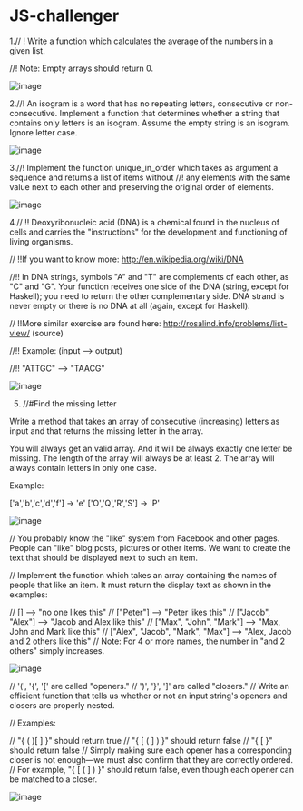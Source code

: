 # JS-challenger


1.// ! Write a function which calculates the average of the numbers in a given list.

//! Note: Empty arrays should return 0.

![image](https://user-images.githubusercontent.com/109246384/191336378-30213a7b-7560-4bbd-928b-7287934b07bd.png)


2.//! An isogram is a word that has no repeating letters, consecutive or non-consecutive. Implement a function that determines whether a string that contains only letters is an isogram. Assume the empty string is an isogram. Ignore letter case.

![image](https://user-images.githubusercontent.com/109246384/191354913-8206b813-071d-408a-b6c1-7b8a1c965367.png)


3.//! Implement the function unique_in_order which takes as argument a sequence and returns a list of items without
//! any elements with the same value next to each other and preserving the original order of elements.


![image](https://user-images.githubusercontent.com/109246384/191358631-25a2e4fe-4a41-459d-924b-4fb9b8ce205a.png)



4.// !! Deoxyribonucleic acid (DNA) is a chemical found in the nucleus of cells and carries the "instructions" for the development and functioning of living organisms.

// !!If you want to know more: http://en.wikipedia.org/wiki/DNA

//!! In DNA strings, symbols "A" and "T" are complements of each other, as "C" and "G". Your function receives one side of the DNA (string, except for Haskell); you need to return the other complementary side. DNA strand is never empty or there is no DNA at all (again, except for Haskell).

// !!More similar exercise are found here: http://rosalind.info/problems/list-view/ (source)

//!! Example: (input --> output)

//!! "ATTGC" --> "TAACG"

![image](https://user-images.githubusercontent.com/109246384/191364122-013af047-511f-4cc7-8d4a-83ab8688d1e3.png)


5. //#Find the missing letter

Write a method that takes an array of consecutive (increasing) letters as input and that returns the missing letter in the array.

You will always get an valid array. And it will be always exactly one letter be missing. The length of the array will always be at least 2.
The array will always contain letters in only one case.

Example:

['a','b','c','d','f'] -> 'e' ['O','Q','R','S'] -> 'P'

![image](https://user-images.githubusercontent.com/109246384/191372909-b7dd1c16-bf90-4bae-a3bf-a1c8cd5c245f.png)

// You probably know the "like" system from Facebook and other pages. People can "like" blog posts, pictures or other items. We want to create the text that should be displayed next to such an item.

// Implement the function which takes an array containing the names of people that like an item. It must return the display text as shown in the examples:

// []                                -->  "no one likes this"
// ["Peter"]                         -->  "Peter likes this"
// ["Jacob", "Alex"]                 -->  "Jacob and Alex like this"
// ["Max", "John", "Mark"]           -->  "Max, John and Mark like this"
// ["Alex", "Jacob", "Mark", "Max"]  -->  "Alex, Jacob and 2 others like this"
// Note: For 4 or more names, the number in "and 2 others" simply increases.

![image](https://user-images.githubusercontent.com/109246384/191861604-616f9448-0c19-4bce-b161-7e1954c62b63.png)


// '(', '{', '[' are called "openers."
// ')', '}', ']' are called "closers."
// Write an efficient function that tells us whether or not an input string's openers and closers are properly nested.

// Examples:

// "{ ( )[ ]  }" should return true
// "{ [ ( ] ) }" should return false
// "{ [ }" should return false
// Simply making sure each opener has a corresponding closer is not enough—we must also confirm that they are correctly ordered.
// For example, "{ [ ( ] ) }" should return false, even though each opener can be matched to a closer.




![image](https://user-images.githubusercontent.com/109246384/192039478-b424c5e4-eaad-47ad-87b3-0f1a7492aa4b.png)




